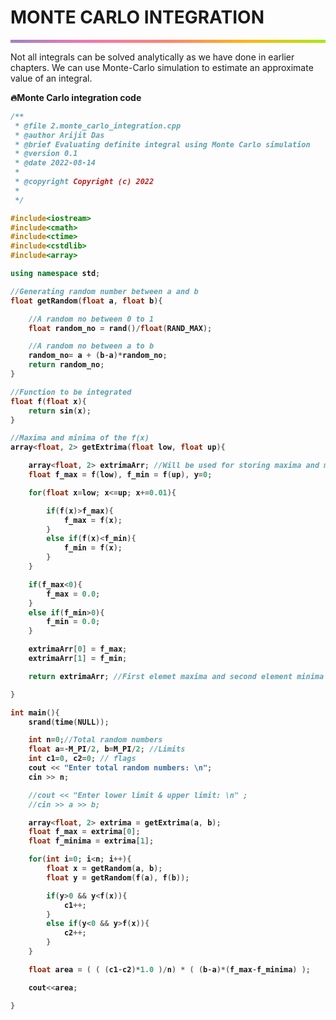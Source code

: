 # MONTE CARLO INTEGRATION
<hr style="height: 5px; border: none;background-image: linear-gradient(to right, #a282c6, #f378af, #ff8470, #ffb51a, #a8eb12);">

Not all integrals can be solved analytically as we have done in earlier chapters. We can use Monte-Carlo simulation to estimate an approximate value of an integral.

**🔥Monte Carlo integration code**
<b>

```c++
/**
 * @file 2.monte_carlo_integration.cpp
 * @author Arijit Das
 * @brief Evaluating definite integral using Monte Carlo simulation
 * @version 0.1
 * @date 2022-08-14
 * 
 * @copyright Copyright (c) 2022
 * 
 */

#include<iostream>
#include<cmath>
#include<ctime>
#include<cstdlib>
#include<array>

using namespace std; 

//Generating random number between a and b
float getRandom(float a, float b){

    //A random no between 0 to 1
    float random_no = rand()/float(RAND_MAX);

    //A random no between a to b
    random_no= a + (b-a)*random_no;
    return random_no;
}

//Function to be integrated
float f(float x){
    return sin(x); 
}

//Maxima and minima of the f(x)
array<float, 2> getExtrima(float low, float up){

    array<float, 2> extrimaArr; //Will be used for storing maxima and minima values
    float f_max = f(low), f_min = f(up), y=0;

    for(float x=low; x<=up; x+=0.01){

        if(f(x)>f_max){
            f_max = f(x);
        }
        else if(f(x)<f_min){
            f_min = f(x);
        }
    }

    if(f_max<0){
        f_max = 0.0;
    }
    else if(f_min>0){
        f_min = 0.0;
    }

    extrimaArr[0] = f_max;
    extrimaArr[1] = f_min;

    return extrimaArr; //First elemet maxima and second element minima

}

int main(){
    srand(time(NULL));

    int n=0;//Total random numbers
    float a=-M_PI/2, b=M_PI/2; //Limits 
    int c1=0, c2=0; // flags
    cout << "Enter total random numbers: \n";
    cin >> n;

    //cout << "Enter lower limit & upper limit: \n" ;
    //cin >> a >> b;

    array<float, 2> extrima = getExtrima(a, b);
    float f_max = extrima[0];
    float f_minima = extrima[1];    

    for(int i=0; i<n; i++){
        float x = getRandom(a, b);
        float y = getRandom(f(a), f(b));

        if(y>0 && y<f(x)){
            c1++;
        }
        else if(y<0 && y>f(x)){
            c2++;
        }
    }

    float area = ( ( (c1-c2)*1.0 )/n) * ( (b-a)*(f_max-f_minima) );

    cout<<area;

}
```
</b>